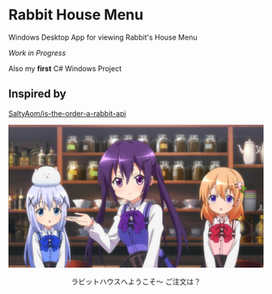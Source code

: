 # Rabbit House Menu

Windows Desktop App for viewing Rabbit's House Menu

*Work in Progress*

Also my **first** C# Windows Project

## Inspired by

[SaltyAom/is-the-order-a-rabbit-api](https://github.com/SaltyAom/is-the-order-a-rabbit-api)

![](Assets/Images/WelcomeToRabbitHouse.jpg)

<p align="center">
ラビットハウスへようこそ～ ご注文は？
</p>
